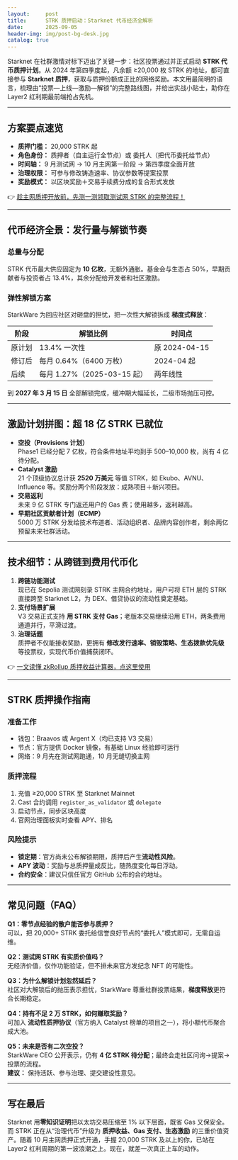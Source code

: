 ```yaml
---
layout:     post
title:      STRK 质押启动：Starknet 代币经济全解析
date:       2025-09-05
header-img: img/post-bg-desk.jpg
catalog: true
---
```


Starknet 在社群激情对标下迈出了关键一步：社区投票通过并正式启动 **STRK 代币质押计划**。从 2024 年第四季度起，凡余额 ≥20,000 枚 STRK 的地址，都可直接参与 **Starknet 质押**，获取与质押份额成正比的网络奖励。本文用最简明的语言，梳理由“投票—上线—激励—解锁”的完整路线图，并给出实战小贴士，助你在 Layer2 红利期最前端抢占先机。

---

## 方案要点速览

- **质押门槛：** 20,000 STRK 起  
- **角色身份：** 质押者（自主运行全节点）或 委托人（把代币委托给节点）  
- **时间轴：** 9 月测试网 → 10 月主网第一阶段 → 第四季度全面开放  
- **治理权限：** 可参与修改铸造速率、协议参数等提案投票  
- **奖励模式：** 以区块奖励＋交易手续费分成的复合形式发放

👉 [趁主网质押开放前，先测一测领取测试网 STRK 的完整流程！](https://okxdog.com/)

---

## 代币经济全景：发行量与解锁节奏

### 总量与分配
STRK 代币最大供应固定为 **10 亿枚**，无额外通胀。基金会与生态占 50%，早期贡献者与投资者占 13.4%，其余分配给开发者和社区激励。

### 弹性解锁方案
StarkWare 为回应社区对砸盘的担忧，把一次性大解锁拆成 **梯度式释放**：

| 阶段 | 解锁比例 | 时间点 |
|---|---|---|
| 原计划 | 13.4% 一次性 | 原 2024-04-15 |
| 修订后 | 每月 0.64%（6400 万枚） | 2024-04 起 |
| 后续 | 每月 1.27%（2025-03-15 起） | 两年线性 |

到 **2027 年 3 月 15 日** 全部解锁完成，缓冲期大幅延长，二级市场抛压可控。

---

## 激励计划拼图：超 18 亿 STRK 已就位

- **空投（Provisions 计划）**  
  Phase1 已经分配 7 亿枚，符合条件地址平均到手 500–10,000 枚，尚有 4 亿待分配。  
- **Catalyst 激励**  
  21 个顶级协议总计获 **2520 万美元** 等值 STRK，如 Ekubo、AVNU、Influence 等。奖励分两个阶段发放：成熟项目＋新兴项目。  
- **交易返利**  
  未来 9 亿 STRK 专门返还用户的 Gas 费；使用越多，返利越高。  
- **早期社区贡献者计划（ECMP）**  
  5000 万 STRK 分发给技术布道者、活动组织者、品牌内容创作者，剩余两亿预留未来社群活动。

---

## 技术细节：从跨链到费用代币化

1. **跨链功能测试**  
   现已在 Sepolia 测试网刻录 STRK 主网合约地址，用户可将 ETH 层的 STRK 直接跨至 Starknet L2，为 DEX、借贷协议的流动性奠定基础。  
2. **支付场景扩展**  
   V3 交易正式支持 **用 STRK 支付 Gas**；老版本交易继续沿用 ETH，两条费用通道并行，平滑过渡。  
3. **治理话题**  
   质押者不仅能接收奖励，更拥有 **修改发行速率、销毁策略、生态拨款优先级** 等投票权，实现代币价值捕获闭环。

👉 [一文读懂 zkRollup 质押收益计算器，点这里使用](https://okxdog.com/)

---

## STRK 质押操作指南

### 准备工作
- 钱包：Braavos 或 Argent X（均已支持 V3 交易）  
- 节点：官方提供 Docker 镜像，有基础 Linux 经验即可运行  
- 网络：9 月先在测试网跑通，10 月无缝切换主网  

### 质押流程
1. 充值 ≥20,000 STRK 至 Starknet Mainnet  
2. Cast 合约调用 `register_as_validator` 或 `delegate`  
3. 启动节点，同步区块高度  
4. 官网治理面板实时查看 APY、排名

### 风险提示
- **锁定期**：官方尚未公布解锁期限，质押后产生**流动性风险**。  
- **APY 波动**：奖励与总质押量成反比，随热度变化每日浮动。  
- **合约安全**：建议只信任官方 GitHub 公布的合约地址。

---

## 常见问题（FAQ）

**Q1：零节点经验的散户能否参与质押？**  
可以，把 20,000+ STRK 委托给信誉良好节点的“委托人”模式即可，无需自运维。

**Q2：测试网 STRK 有实质价值吗？**  
无经济价值，仅作功能验证，但不排未来官方发纪念 NFT 的可能性。

**Q3：为什么解锁计划忽然延后？**  
社区对大解锁后的抛压表示担忧，StarkWare 尊重社群投票结果，**梯度释放**更符合长期稳定。

**Q4：持有不足 2 万 STRK，如何赚取奖励？**  
可加入 **流动性质押协议**（官方纳入 Catalyst 榜单的项目之一），将小额代币聚合成大池。

**Q5：未来是否有二次空投？**  
StarkWare CEO 公开表示，仍有 **4 亿 STRK 待分配**；最终会走社区问询→提案→投票的流程。  
**建议：** 保持活跃、参与治理、提交建设性意见。

---

## 写在最后

Starknet 用**零知识证明**把以太坊交易压缩至 1% 以下层面，既省 Gas 又保安全。而 STRK 正在从“治理代币”升级为 **质押收益、Gas 支付、生态激励** 的三重价值资产。随着 10 月主网质押正式开通，手握 20,000 STRK 及以上的你，已站在 Layer2 红利周期的第一波浪潮之上。现在，就差一次真正上车的动作。
